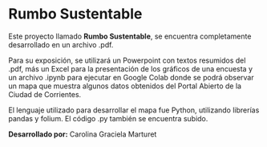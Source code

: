 # **Rumbo Sustentable**

Este proyecto llamado **Rumbo Sustentable**, se encuentra completamente desarrollado en un archivo .pdf.

Para su exposición, se utilizará un Powerpoint con textos resumidos del .pdf, más un Excel para la presentación de los gráficos de una encuesta y un archivo .ipynb para ejecutar en Google Colab donde se podrá observar un mapa que muestra algunos datos obtenidos del Portal Abierto de la Ciudad de Corrientes.

El lenguaje utilizado para desarrollar el mapa fue Python, utilizando librerías pandas y folium. El código .py también se encuentra subido.

**Desarrollado por:** Carolina Graciela Marturet
